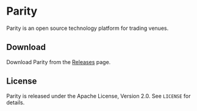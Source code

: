 Parity
======

Parity is an open source technology platform for trading venues.


Download
--------

Download Parity from the [Releases][] page.

  [Releases]: https://github.com/jvirtanen/parity/wiki/Releases


License
-------

Parity is released under the Apache License, Version 2.0. See `LICENSE` for
details.
